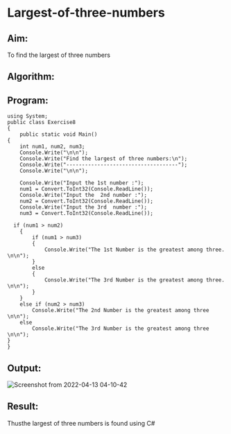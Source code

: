 # Largest-of-three-numbers
## Aim:
To find the largest of three numbers
## Algorithm:


## Program:
```
using System;  
public class Exercise8  
{  
    public static void Main()
{
    int num1, num2, num3;
    Console.Write("\n\n");
    Console.Write("Find the largest of three numbers:\n");
    Console.Write("------------------------------------");
    Console.Write("\n\n");

    Console.Write("Input the 1st number :");
    num1 = Convert.ToInt32(Console.ReadLine());
    Console.Write("Input the  2nd number :");
    num2 = Convert.ToInt32(Console.ReadLine());
    Console.Write("Input the 3rd  number :");
    num3 = Convert.ToInt32(Console.ReadLine());
 
  if (num1 > num2)
    {
        if (num1 > num3)
        {
            Console.Write("The 1st Number is the greatest among three. \n\n");
        }
        else
        {
            Console.Write("The 3rd Number is the greatest among three. \n\n");
        }
    }
    else if (num2 > num3)
        Console.Write("The 2nd Number is the greatest among three \n\n");
    else
        Console.Write("The 3rd Number is the greatest among three \n\n");
}
}
```

## Output:
![Screenshot from 2022-04-13 04-10-42](https://user-images.githubusercontent.com/75235090/163098831-43226b0f-c1d9-4140-bb9a-647c489617bc.png)

## Result:
Thusthe largest of three numbers is found using C#
